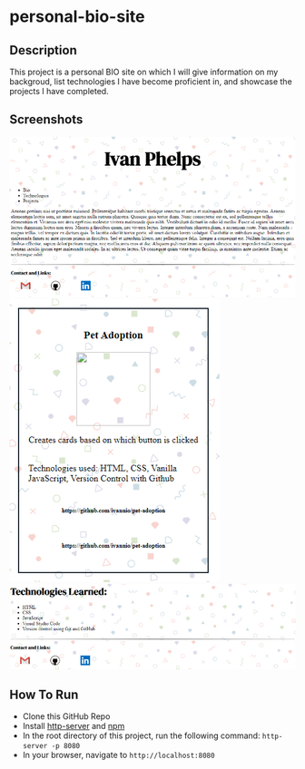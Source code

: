 # personal-bio-site
## Description
 This project is a personal BIO site on which I will give information on my backgroud, list technologies I have become proficient in, and showcase the projects I have completed.

## Screenshots
![bio](https://raw.githubusercontent.com/ivannio/personal-bio-site/master/screenshots/bio.png)
![card](https://raw.githubusercontent.com/ivannio/personal-bio-site/master/screenshots/project-card.png)
![technologies learned](https://raw.githubusercontent.com/ivannio/personal-bio-site/master/screenshots/technologies.png)

## How To Run
* Clone this GitHub Repo
* Install [http-server](https://www.npmjs.com/package/http-server) and [npm](https://www.npmjs.com)
* In the root directory of this project, run the following command: `http-server -p 8080`
* In your browser, navigate to `http://localhost:8080`